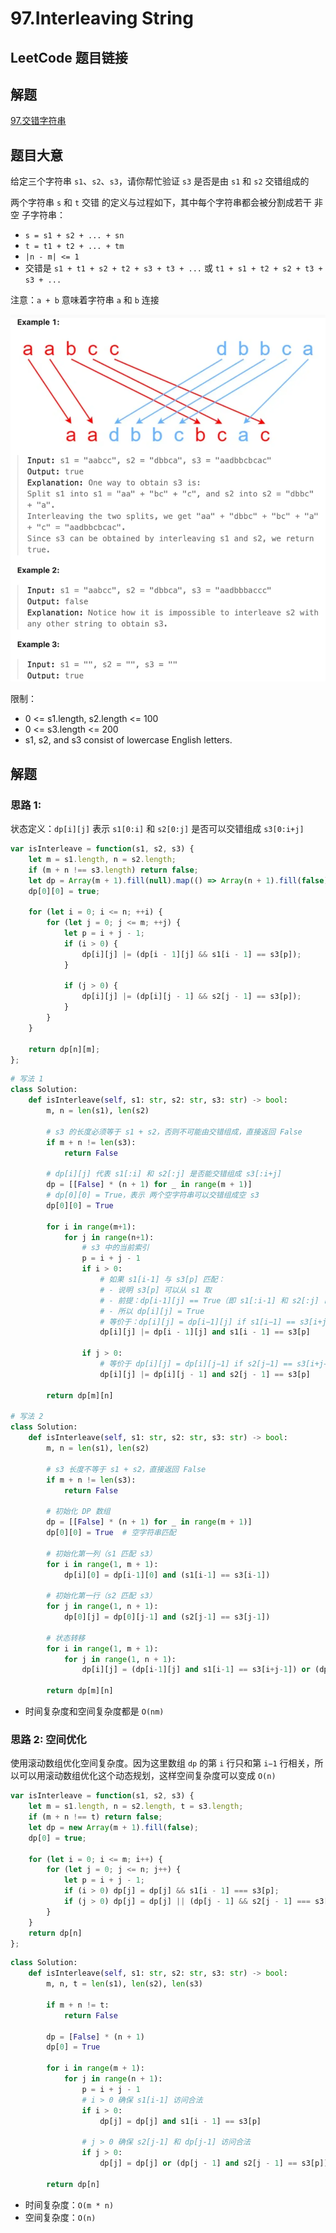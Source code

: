 # 97.Interleaving String

## LeetCode 题目链接

## 解题

[97.交错字符串](https://leetcode.cn/problems/interleaving-string/)

## 题目大意

给定三个字符串 `s1`、`s2`、`s3`，请你帮忙验证 `s3` 是否是由 `s1` 和 `s2` 交错组成的

两个字符串 `s` 和 `t` 交错 的定义与过程如下，其中每个字符串都会被分割成若干 非空 子字符串：
- `s = s1 + s2 + ... + sn`
- `t = t1 + t2 + ... + tm`
- `|n - m| <= 1`
- 交错是 `s1 + t1 + s2 + t2 + s3 + t3 + ...` 或 `t1 + s1 + t2 + s2 + t3 + s3 + ...`
  
注意：`a + b` 意味着字符串 `a` 和 `b` 连接

![alt text](https://github.com/donnapersonal/picx-images-hosting/raw/master/image.45htr0ns8v.webp)

限制：
- 0 <= s1.length, s2.length <= 100
- 0 <= s3.length <= 200
- s1, s2, and s3 consist of lowercase English letters.

## 解题

### 思路 1:

状态定义：`dp[i][j]` 表示 `s1[0:i]` 和 `s2[0:j]` 是否可以交错组成 `s3[0:i+j]`

```js
var isInterleave = function(s1, s2, s3) {
    let m = s1.length, n = s2.length;
    if (m + n !== s3.length) return false;
    let dp = Array(m + 1).fill(null).map(() => Array(n + 1).fill(false));
    dp[0][0] = true;

    for (let i = 0; i <= n; ++i) {
        for (let j = 0; j <= m; ++j) {
            let p = i + j - 1;
            if (i > 0) {
                dp[i][j] |= (dp[i - 1][j] && s1[i - 1] == s3[p]);
            }

            if (j > 0) {
                dp[i][j] |= (dp[i][j - 1] && s2[j - 1] == s3[p]);
            }
        }
    }

    return dp[n][m];
};
```
```python
# 写法 1
class Solution:
    def isInterleave(self, s1: str, s2: str, s3: str) -> bool:
        m, n = len(s1), len(s2)

        # s3 的长度必须等于 s1 + s2，否则不可能由交错组成，直接返回 False
        if m + n != len(s3):
            return False
        
        # dp[i][j] 代表 s1[:i] 和 s2[:j] 是否能交错组成 s3[:i+j]
        dp = [[False] * (n + 1) for _ in range(m + 1)]
        # dp[0][0] = True，表示 两个空字符串可以交错组成空 s3
        dp[0][0] = True
        
        for i in range(m+1):
            for j in range(n+1):
                # s3 中的当前索引
                p = i + j - 1
                if i > 0:
                    # 如果 s1[i-1] 与 s3[p] 匹配：
                    # - 说明 s3[p] 可以从 s1 取
                    # - 前提：dp[i-1][j] == True（即 s1[:i-1] 和 s2[:j] 已能匹配 s3[:p]）
                    # - 所以 dp[i][j] = True
                    # 等价于：dp[i][j] = dp[i−1][j] if s1[i−1] == s3[i+j−1]
                    dp[i][j] |= dp[i - 1][j] and s1[i - 1] == s3[p]
                
                if j > 0:
                    # 等价于 dp[i][j] = dp[i][j−1] if s2[j−1] == s3[i+j−1]
                    dp[i][j] |= dp[i][j - 1] and s2[j - 1] == s3[p]
        
        return dp[m][n]

# 写法 2
class Solution:
    def isInterleave(self, s1: str, s2: str, s3: str) -> bool:
        m, n = len(s1), len(s2)
        
        # s3 长度不等于 s1 + s2，直接返回 False
        if m + n != len(s3):
            return False
        
        # 初始化 DP 数组
        dp = [[False] * (n + 1) for _ in range(m + 1)]
        dp[0][0] = True  # 空字符串匹配

        # 初始化第一列（s1 匹配 s3）
        for i in range(1, m + 1):
            dp[i][0] = dp[i-1][0] and (s1[i-1] == s3[i-1])

        # 初始化第一行（s2 匹配 s3）
        for j in range(1, n + 1):
            dp[0][j] = dp[0][j-1] and (s2[j-1] == s3[j-1])

        # 状态转移
        for i in range(1, m + 1):
            for j in range(1, n + 1):
                dp[i][j] = (dp[i-1][j] and s1[i-1] == s3[i+j-1]) or (dp[i][j-1] and s2[j-1] == s3[i+j-1])

        return dp[m][n]
```

- 时间复杂度和空间复杂度都是 `O(nm)`

### 思路 2: 空间优化

使用滚动数组优化空间复杂度。因为这里数组 `dp` 的第 `i` 行只和第 `i−1` 行相关，所以可以用滚动数组优化这个动态规划，这样空间复杂度可以变成 `O(n)`

```js
var isInterleave = function(s1, s2, s3) {
    let m = s1.length, n = s2.length, t = s3.length;
    if (m + n !== t) return false;
    let dp = new Array(m + 1).fill(false);
    dp[0] = true;

    for (let i = 0; i <= m; i++) {
        for (let j = 0; j <= n; j++) {
            let p = i + j - 1;
            if (i > 0) dp[j] = dp[j] && s1[i - 1] === s3[p];
            if (j > 0) dp[j] = dp[j] || (dp[j - 1] && s2[j - 1] === s3[p]);
        }
    }
    return dp[n]
};
```
```python
class Solution:
    def isInterleave(self, s1: str, s2: str, s3: str) -> bool:
        m, n, t = len(s1), len(s2), len(s3)

        if m + n != t:
            return False

        dp = [False] * (n + 1)
        dp[0] = True

        for i in range(m + 1):
            for j in range(n + 1):
                p = i + j - 1
                # i > 0 确保 s1[i-1] 访问合法
                if i > 0:
                    dp[j] = dp[j] and s1[i - 1] == s3[p]

                # j > 0 确保 s2[j-1] 和 dp[j-1] 访问合法
                if j > 0:
                    dp[j] = dp[j] or (dp[j - 1] and s2[j - 1] == s3[p])
            
        return dp[n]
```

- 时间复杂度：`O(m * n)`
- 空间复杂度：`O(n)`